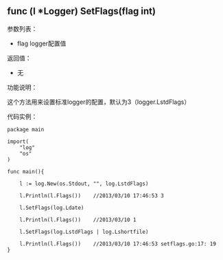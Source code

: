 ## func (l *Logger) SetFlags(flag int)

参数列表：

- flag logger配置值

返回值：

- 无

功能说明：

这个方法用来设置标准logger的配置，默认为3（logger.LstdFlags）

代码实例：

	package main

	import(
		"log"
		"os"
	)

	func main(){

		l := log.New(os.Stdout, "", log.LstdFlags)

		l.Println(l.Flags())	//2013/03/10 17:46:53 3

		l.SetFlags(log.Ldate)

		l.Println(l.Flags())	//2013/03/10 1

		l.SetFlags(log.LstdFlags | log.Lshortfile)

		l.Println(l.Flags())	//2013/03/10 17:46:53 setflags.go:17: 19
	}

